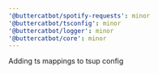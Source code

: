 ```yaml
---
'@buttercatbot/spotify-requests': minor
'@buttercatbot/tsconfig': minor
'@buttercatbot/logger': minor
'@buttercatbot/core': minor
---
```


Adding ts mappings to tsup config
